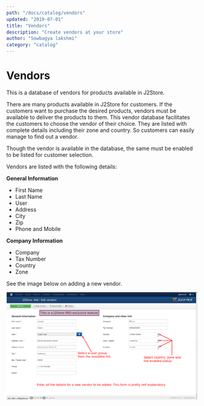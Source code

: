 ```yaml
---
path: "/docs/catalog/vendors"
updated: "2019-07-01"
title: "Vendors"
description: "Create vendors at your store"
author: "Sowbagya lakshmi"
category: "catalog"
---
```

# Vendors

This is a database of vendors for products available in J2Store.

There are many products available in J2Store for customers. If the customers want to purchase the desired products, vendors must be available to deliver the products to them. This vendor database facilitates the customers to choose the vendor of their choice. They are listed with complete details including their zone and country. So customers can easily manage to find out a vendor.

Though the vendor is available in the database, the same must be enabled to be listed for customer selection.

Vendors are listed with the following details:

**General Information**

- First Name
- Last Name
- User
- Address
- City
- Zip
- Phone and Mobile

**Company Information**

- Company
- Tax Number
- Country
- Zone

See the image below on adding a new vendor.

![Vendors](../../images/catalog/vendors/vendor_add_new.png)


